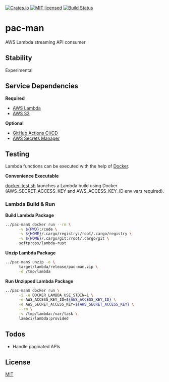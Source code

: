 [![Crates.io](https://img.shields.io/crates/v/pac-man.svg)](https://crates.io/crates/pac-man)
[![MIT licensed](https://img.shields.io/badge/license-MIT-blue.svg)](https://github.com/gregl83/pac-man/blob/master/LICENSE)
[![Build Status](https://github.com/gregl83/pac-man/workflows/CI/badge.svg?branch=main)](https://github.com/gregl83/pac-man/actions?query=workflow%3ACI+branch%3Amain)
# pac-man

AWS Lambda streaming API consumer

## Stability

Experimental

## Service Dependencies

**Required**

- [AWS Lambda](https://aws.amazon.com/lambda/)
- [AWS S3](https://aws.amazon.com/s3/)

**Optional**

- [GitHub Actions CI/CD](https://github.com/features/actions)
- [AWS Secrets Manager](https://aws.amazon.com/secrets-managser/)

## Testing

Lambda functions can be executed with the help of [Docker](https://github.com/awslabs/aws-lambda-rust-runtime#docker).

**Convenience Executable**

[docker-test.sh](/docker-test.sh) launches a Lambda build using Docker (AWS_SECRET_ACCESS_KEY and AWS_ACCESS_KEY_ID env vars required).

### Lambda Build & Run

**Build Lambda Package**
```bash
../pac-man$ docker run --rm \
      -v ${PWD}:/code \
      -v ${HOME}/.cargo/registry:/root/.cargo/registry \
      -v ${HOME}/.cargo/git:/root/.cargo/git \
      softprops/lambda-rust
```

**Unzip Lambda Package**
```bash
../pac-man$ unzip -o \
      target/lambda/release/pac-man.zip \
      -d /tmp/lambda
```

**Run Unzipped Lambda Package**
```bash
../pac-man$ docker run \
      -i -e DOCKER_LAMBDA_USE_STDIN=1 \
      -e AWS_ACCESS_KEY_ID=${AWS_ACCESS_KEY_ID} \
      -e AWS_SECRET_ACCESS_KEY=${AWS_SECRET_ACCESS_KEY} \
      --rm \
      -v /tmp/lambda:/var/task \
      lambci/lambda:provided
```

## Todos

- Handle paginated APIs

## License

[MIT](LICENSE)
